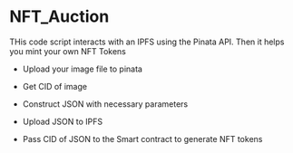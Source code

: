 # NFT_Auction

THis code script interacts with an IPFS using the Pinata API. Then it helps you mint your own NFT Tokens

* Upload your image file to pinata
* Get CID of image
* Construct JSON with necessary parameters
* Upload JSON to IPFS

* Pass CID of JSON to the Smart contract to generate NFT tokens
